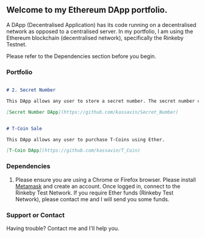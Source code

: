 ## Welcome to my Ethereum DApp portfolio. 

A DApp (Decentralised Application) has its code running on a decentralised network as opposed to a centralised server. In my portfolio, I am using the Ethereum blockchain (decentralised network), specifically the Rinkeby Testnet. 

Please refer to the Dependencies section before you begin. 

### Portfolio

```markdown

# 2. Secret Number

This DApp allows any user to store a secret number. The secret number can be updated by any user, any number of times. 

[Secret Number DApp](https://github.com/kassavin/Secret_Number)


# T-Coin Sale

This DApp allows any user to purchase T-Coins using Ether. 

[T-Coin DApp](https://github.com/kassavin/T_Coin)

```

### Dependencies 

1. Please ensure you are using a Chrome or Firefox browser. Please install [Metamask](https://metamask.io/download.html) and create an account. Once logged in, connect to the Rinkeby Test Network. If you require Ether funds (Rinkeby Test Network), please contact me and I will send you some funds. 

### Support or Contact

Having trouble? Contact me and I'll help you. 
